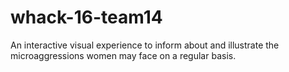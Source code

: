 # whack-16-team14
An interactive visual experience to inform about and illustrate the microaggressions women may face on a regular basis.
